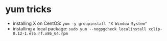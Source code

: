 # yum tricks

* installing X on CentOS: `yum -y groupinstall "X Window System"`
* installing a local package: `sudo yum --nogpgcheck localinstall xclip-0.12-1.el6.rf.x86_64.rpm`
